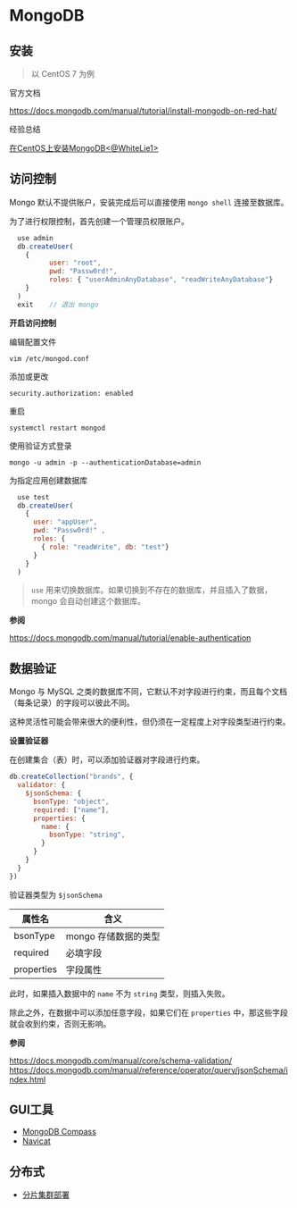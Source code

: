 # MongoDB

## 安装

> 以 CentOS 7 为例

官方文档

https://docs.mongodb.com/manual/tutorial/install-mongodb-on-red-hat/

经验总结

[在CentOS上安装MongoDB<@WhiteLie1>](notes/install-mongodb-on-centos-cx.md)

## 访问控制

Mongo 默认不提供账户，安装完成后可以直接使用 `mongo shell` 连接至数据库。

为了进行权限控制，首先创建一个管理员权限账户。

```js
  use admin
  db.createUser(
    {
          user: "root",
          pwd: "Passw0rd!",
          roles: { "userAdminAnyDatabase", "readWriteAnyDatabase"}
    }
  )
  exit    // 退出 mongo
```

**开启访问控制**

编辑配置文件

```
vim /etc/mongod.conf
```

添加或更改

```
security.authorization: enabled
```

重启

```
systemctl restart mongod
```

使用验证方式登录

```
mongo -u admin -p --authenticationDatabase=admin
```

为指定应用创建数据库

```js
  use test
  db.createUser(
    {
      user: "appUser",
      pwd: "Passw0rd!" ,
      roles: {
        { role: "readWrite", db: "test"}
      }
    }
  )
```

> `use` 用来切换数据库。如果切换到不存在的数据库，并且插入了数据，mongo 会自动创建这个数据库。

**参阅**

https://docs.mongodb.com/manual/tutorial/enable-authentication

## 数据验证

Mongo 与 MySQL 之类的数据库不同，它默认不对字段进行约束，而且每个文档（每条记录）的字段可以彼此不同。

这种灵活性可能会带来很大的便利性，但仍须在一定程度上对字段类型进行约束。

**设置验证器**

在创建集合（表）时，可以添加验证器对字段进行约束。

```js
db.createCollection("brands", {
  validator: {
    $jsonSchema: {
      bsonType: "object",
      required: ["name"],
      properties: {
        name: {
          bsonType: "string",
        }
      }
    }
  }
})
```

验证器类型为 `$jsonSchema`

| 属性名 | 含义
|-|-|
| bsonType | mongo 存储数据的类型
| required | 必填字段
| properties | 字段属性

此时，如果插入数据中的 `name` 不为 `string` 类型，则插入失败。

除此之外，在数据中可以添加任意字段，如果它们在 `properties` 中，那这些字段就会收到约束，否则无影响。

**参阅**

https://docs.mongodb.com/manual/core/schema-validation/
https://docs.mongodb.com/manual/reference/operator/query/jsonSchema/index.html

## GUI工具

* [MongoDB Compass](https://www.mongodb.com/download-center/compass?jmp=hero)
* [Navicat](https://www.cr173.com/soft/126934.html)

## 分布式

+ [分片集群部署](notes/deploy-shard-cluster.md)

